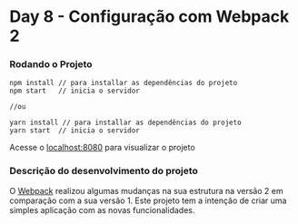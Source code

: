 # Day 8 - Configuração com Webpack 2

### Rodando o Projeto

```
npm install // para installar as dependências do projeto
npm start	// inicia o servidor

//ou

yarn install // para installar as dependências do projeto
yarn start	// inicia o servidor
```
Acesse o [localhost:8080](http://localhost:8080/) para visualizar o projeto

### Descrição do desenvolvimento do projeto

O [Webpack](https://webpack.js.org/configuration/) realizou algumas mudanças na sua estrutura na versão 2 em comparação com a sua versão 1.
Este projeto tem a intenção de criar uma simples aplicação com as novas funcionalidades.